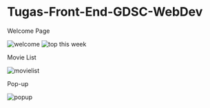 # Tugas-Front-End-GDSC-WebDev

Welcome Page

![welcome](https://user-images.githubusercontent.com/92136335/139522513-5d04f96d-b3b2-4a42-8faa-2425b999588b.png)
![top this week](https://user-images.githubusercontent.com/92136335/139522537-c5ae1b66-4fab-4ebc-8375-0b8dfaa26fad.png)

Movie List

![movielist](https://user-images.githubusercontent.com/92136335/139522540-b2993ff3-eb89-4647-a8c7-c46da24d7d97.png)

Pop-up

![popup](https://user-images.githubusercontent.com/92136335/139522544-549fcdce-d1db-494e-9a8c-a80c0199c206.png)
